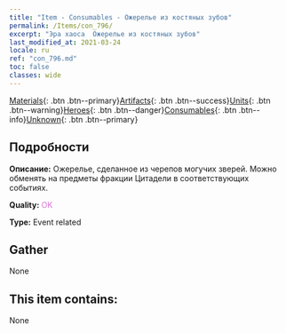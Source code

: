 ```yaml
---
title: "Item - Consumables - Ожерелье из костяных зубов"
permalink: /Items/con_796/
excerpt: "Эра хаоса  Ожерелье из костяных зубов"
last_modified_at: 2021-03-24
locale: ru
ref: "con_796.md"
toc: false
classes: wide
---
```

 [Materials](/ru/Items/){: .btn .btn--primary}[Artifacts](/ru/Items/Artifacts/){: .btn .btn--success}[Units](/ru/Items/Units/){: .btn .btn--warning}[Heroes](/ru/Items/Heroes/){: .btn .btn--danger}[Consumables](/ru/Items/Consumables/){: .btn .btn--info}[Unknown](/ru/Items/Unknown/){: .btn .btn--primary}

## Подробности
 **Описание:** Ожерелье, сделанное из черепов могучих зверей. Можно обменять на предметы фракции Цитадели в соответствующих событиях.

 **Quality:** <span style="color: #DA70D6">OK</span>

 **Type:** Event related

## Gather

  None

## This item contains:

  None

